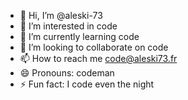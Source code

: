 - 👋 Hi, I’m @aleski-73
- 👀 I’m interested in code
- 🌱 I’m currently learning code
- 💞️ I’m looking to collaborate on code
- 📫 How to reach me code@aleski73.fr
- 😄 Pronouns: codeman
- ⚡ Fun fact: I code even the night

<!---
aleski-73/aleski-73 is a ✨ special ✨ repository because its `README.md` (this file) appears on your GitHub profile.
You can click the Preview link to take a look at your changes.
--->
